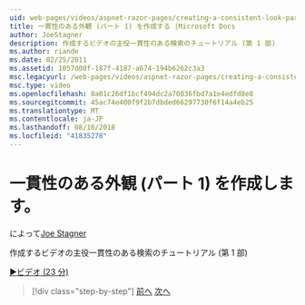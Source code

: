 ```yaml
---
uid: web-pages/videos/aspnet-razor-pages/creating-a-consistent-look-part-1
title: 一貫性のある外観 (パート 1) を作成する |Microsoft Docs
author: JoeStagner
description: 作成するビデオの主役一貫性のある検索のチュートリアル (第 1 部)
ms.author: riande
ms.date: 02/25/2011
ms.assetid: 1057d00f-187f-4187-a674-194b6262c3a3
msc.legacyurl: /web-pages/videos/aspnet-razor-pages/creating-a-consistent-look-part-1
msc.type: video
ms.openlocfilehash: 8a01c26df1bcf494dc2a70836fbd7a1e4edfd8e8
ms.sourcegitcommit: 45ac74e400f9f2b7dbded66297730f6f14a4eb25
ms.translationtype: MT
ms.contentlocale: ja-JP
ms.lasthandoff: 08/16/2018
ms.locfileid: "41835278"
---
```

<a name="creating-a-consistent-look-part-1"></a>一貫性のある外観 (パート 1) を作成します。
====================
によって[Joe Stagner](https://github.com/JoeStagner)

作成するビデオの主役一貫性のある検索のチュートリアル (第 1 部)

[&#9654;ビデオ (23 分)](https://channel9.msdn.com/Blogs/ASP-NET-Site-Videos/creating-a-consistent-look-part-1)

> [!div class="step-by-step"]
> [前へ](introduction-to-aspnet-web-programming-using-the-razor-syntax.md)
> [次へ](creating-a-consistent-look-part-2.md)
